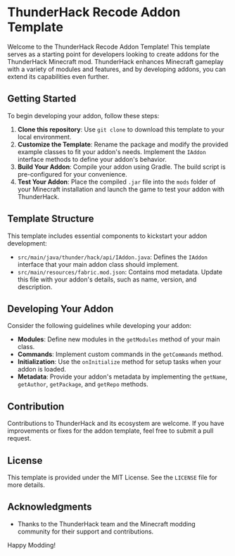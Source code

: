 # ThunderHack Recode Addon Template

Welcome to the ThunderHack Recode Addon Template! This template serves as a starting point for developers looking to create addons for the ThunderHack Minecraft mod. ThunderHack enhances Minecraft gameplay with a variety of modules and features, and by developing addons, you can extend its capabilities even further.

## Getting Started

To begin developing your addon, follow these steps:

1. **Clone this repository**: Use `git clone` to download this template to your local environment.
2. **Customize the Template**: Rename the package and modify the provided example classes to fit your addon's needs. Implement the `IAddon` interface methods to define your addon's behavior.
3. **Build Your Addon**: Compile your addon using Gradle. The build script is pre-configured for your convenience.
4. **Test Your Addon**: Place the compiled `.jar` file into the `mods` folder of your Minecraft installation and launch the game to test your addon with ThunderHack.

## Template Structure

This template includes essential components to kickstart your addon development:

- `src/main/java/thunder/hack/api/IAddon.java`: Defines the `IAddon` interface that your main addon class should implement.
- `src/main/resources/fabric.mod.json`: Contains mod metadata. Update this file with your addon's details, such as name, version, and description.

## Developing Your Addon

Consider the following guidelines while developing your addon:

- **Modules**: Define new modules in the `getModules` method of your main class.
- **Commands**: Implement custom commands in the `getCommands` method.
- **Initialization**: Use the `onInitialize` method for setup tasks when your addon is loaded.
- **Metadata**: Provide your addon's metadata by implementing the `getName`, `getAuthor`, `getPackage`, and `getRepo` methods.

## Contribution

Contributions to ThunderHack and its ecosystem are welcome. If you have improvements or fixes for the addon template, feel free to submit a pull request.

## License

This template is provided under the MIT License. See the `LICENSE` file for more details.

## Acknowledgments

- Thanks to the ThunderHack team and the Minecraft modding community for their support and contributions.

Happy Modding!
